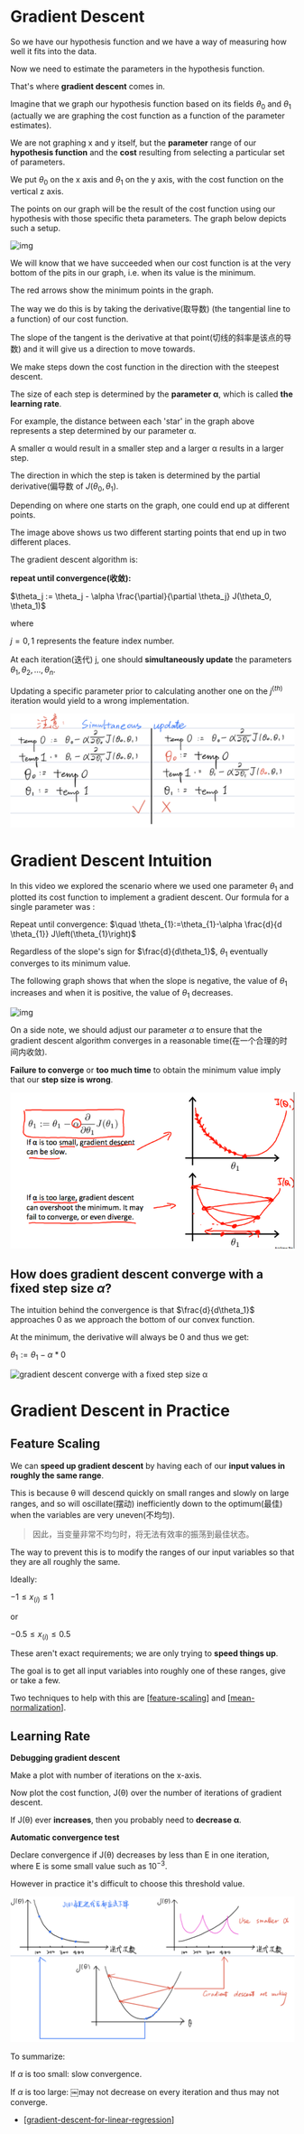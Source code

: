 # Gradient Descent

So we have our hypothesis function and we have a way of measuring how well it fits into the data. 

Now we need to estimate the parameters in the hypothesis function. 

That's where **gradient descent** comes in.

Imagine that we graph our hypothesis function based on its fields $\theta_0$ and $\theta_1$	
(actually we are graphing the cost function as a function of the parameter estimates). 
  
We are not graphing x and y itself, but the **parameter** range of our **hypothesis function** and the **cost** resulting from selecting a particular set of parameters.

We put $\theta_0$ on the x axis and $\theta_1$ on the y axis, 
with the cost function on the vertical z axis. 

The points on our graph will be the result of the cost function using our hypothesis with those specific theta parameters. 
The graph below depicts such a setup.

![img](../img/J(θ)-2%20parameters.png)

We will know that we have succeeded when our cost function is at the very bottom of the pits in our graph, i.e. 
when its value is the minimum. 

The red arrows show the minimum points in the graph.

The way we do this is by taking the derivative(取导数) (the tangential line to a function) of our cost function. 

The slope of the tangent is the derivative at that point(切线的斜率是该点的导数) 
and it will give us a direction to move towards. 

We make steps down the cost function in the direction with the steepest descent. 

The size of each step is determined by the **parameter α**, which is called **the learning rate**.

For example, the distance between each 'star' in the graph above represents a step determined by our parameter α.

A smaller α would result in a smaller step and a larger α results in a larger step. 

The direction in which the step is taken is determined by the partial derivative(偏导数 of $J(\theta_0,\theta_1)$. 

Depending on where one starts on the graph, one could end up at different points. 

The image above shows us two different starting points that end up in two different places.

The gradient descent algorithm is:

**repeat until convergence(收敛):**

$\theta_j := \theta_j - \alpha \frac{\partial}{\partial \theta_j} J(\theta_0, \theta_1)$ 

where

$j=0,1$ represents the feature index number.

At each iteration(迭代) j, one should **simultaneously update** the parameters $\theta_1, \theta_2,...,\theta_n$. 

Updating a specific parameter prior to calculating another one on the $j^{(th)}$ iteration would yield to a wrong implementation.

![simultaneously_update](../img/Simultaneous%20update.png)

# Gradient Descent Intuition
In this video we explored the scenario where we used one parameter $\theta_1$ and plotted its cost function to implement a gradient descent. 
Our formula for a single parameter was :

Repeat until convergence: 
$\quad \theta_{1}:=\theta_{1}-\alpha \frac{d}{d \theta_{1}} J\left(\theta_{1}\right)$

Regardless of the slope's sign for $\frac{d}{d\theta_1}$, $\theta_1$ eventually converges to its minimum value. 

The following graph shows that when the slope is negative, the value of $\theta_1$ increases and when it is positive, 
the value of $\theta_1$ decreases.

![img](../img/J(θ1).png)

On a side note, we should adjust our parameter $\alpha$ to ensure that the gradient descent algorithm converges in a reasonable time(在一个合理的时间内收敛). 

**Failure to converge** or **too much time** to obtain the minimum value imply that our **step size is wrong**.

![step size is wrong](../img/step%20size%20is%20wrong.png)


## How does gradient descent converge with a fixed step size $\alpha$?

The intuition behind the convergence is that $\frac{d}{d\theta_1}$ approaches 0 as we approach the bottom of our convex function. 

At the minimum, the derivative will always be 0 and thus we get:

$\theta_{1}:=\theta_{1}-\alpha * 0$

![gradient descent converge with a fixed step size α](../img/gradient%20descent%20converge%20with%20a%20fixed%20step%20size%20α.png)

# Gradient Descent in Practice

## Feature Scaling

We can **speed up gradient descent** by having each of our **input values in roughly the same range**. 

This is because θ will descend quickly on small ranges and slowly on large ranges, 
and so will oscillate(摆动) inefficiently down to the optimum(最佳) when the variables are very uneven(不均匀).
>因此，当变量非常不均匀时，将无法有效率的振荡到最佳状态。

The way to prevent this is to modify the ranges of our input variables so that they are all roughly the same. 

Ideally:

$−1 ≤ x_{(i)}≤ 1$

or

$−0.5 ≤ x_{(i)}≤ 0.5$

These aren't exact requirements; 
we are only trying to **speed things up**. 

The goal is to get all input variables into roughly one of these ranges, give or take a few.

Two techniques to help with this are [[feature-scaling]] and [[mean-normalization]]. 


## Learning Rate

**Debugging gradient descent**

Make a plot with number of iterations on the x-axis. 

Now plot the cost function, J(θ) over the number of iterations of gradient descent. 

If J(θ) ever **increases**, then you probably need to **decrease α**.


**Automatic convergence test**

Declare convergence if J(θ) decreases by less than E in one iteration, 
where E is some small value such as $10^{−3}$. 

However in practice it's difficult to choose this threshold value.

![learning rate](../img/Learning%20rate.png)

To summarize:

If $\alpha$ is too small: slow convergence.

If $\alpha$ is too large: ￼may not decrease on every iteration and thus may not converge.



- [[gradient-descent-for-linear-regression]]


[//begin]: # "Autogenerated link references for markdown compatibility"
[feature-scaling]: feature-scaling "Feature Scaling"
[mean-normalization]: mean-normalization "Mean Normalization"
[gradient-descent-for-linear-regression]: gradient-descent-for-linear-regression "Gradient Descent For Linear Regression"
[//end]: # "Autogenerated link references"